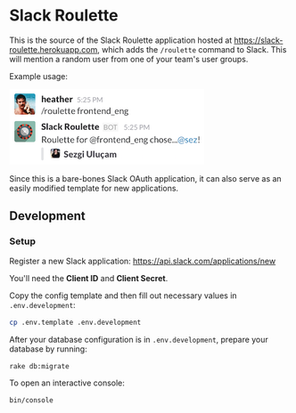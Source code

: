 # Slack Roulette

This is the source of the Slack Roulette application hosted at
https://slack-roulette.herokuapp.com, which adds the `/roulette` command to
Slack. This will mention a random user from one of your team's user groups.

Example usage:

![Example Usage](public/images/screenshot-1.png "Example Usage")

Since this is a bare-bones Slack OAuth application, it can also serve as an
easily modified template for new applications.

## Development

### Setup

Register a new Slack application: https://api.slack.com/applications/new

You'll need the **Client ID** and **Client Secret**.

Copy the config template and then fill out necessary values in `.env.development`:

```sh
cp .env.template .env.development
```

After your database configuration is in `.env.development`, prepare your
database by running:

```sh
rake db:migrate
```

To open an interactive console:
```sh
bin/console
```

